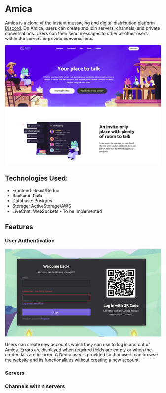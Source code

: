 # Amica

[Amica](https://amica-aa.herokuapp.com/#/) is a clone of the instant messaging and digital distribution platform 
[Discord](https://discord.com/). On Amica, users can create and join servers, channels, and private conversations.
Users can then send messages to other all other users within the servers or private conversations. 

![alt text](https://github.com/Junghyun2006/Amica/blob/main/0.resources/amika_images/Homepage.png)

Technologies Used:
---------------------
* Frontend: React/Redux
* Backend: Rails
* Database: Postgres
* Storage: ActiveStorage/AWS
* LiveChat: WebSockets - To be implemented 

Features 
-----------

### User Authentication

![alt text](https://github.com/Junghyun2006/Amica/blob/main/0.resources/amika_images/field%20required.png)

Users can create new accounts which they can use to log in and out of Amica. Errors are displayed when required fields 
are empty or when the credentials are incorret. A Demo user is provided so that users can browse the website and its 
functionalities without creating a new account. 

### Servers


### Channels within servers



